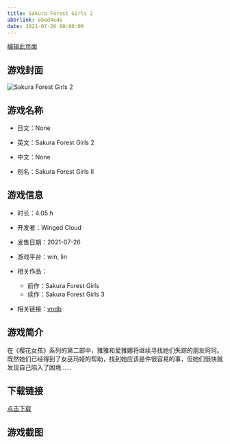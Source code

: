 ```yaml
---
title: Sakura Forest Girls 2
abbrlink: ebed4ede
date: 2021-07-26 00:00:00
---
```

[编辑此页面](https://github.com/ACG-3/ADV3-source/blob/main/source/_posts/Sakura%20Forest%20Girls%202.md)

## 游戏封面

![Sakura Forest Girls 2](https://pan.timero.xyz/d/onedrive/img_lib_001/Sakura%20Forest%20Girls%202_cover.avif)


## 游戏名称

- 日文：None
- 英文：Sakura Forest Girls 2
- 中文：None

- 别名：Sakura Forest Girls II


## 游戏信息

- 时长：4.05 h
- 开发者：Winged Cloud
- 发售日期：2021-07-26
- 游戏平台：win, lin
- 相关作品：
   - 前作：Sakura Forest Girls
   - 续作：Sakura Forest Girls 3

- 相关链接：[vndb](https://vndb.org/v31635)


## 游戏简介

在《樱花女孩》系列的第二部中，雅雅和爱雅娜将继续寻找她们失踪的朋友珂珂。既然她们已经得到了女巫玛娅的帮助，找到她应该是件很容易的事，但她们很快就发现自己陷入了困境......


## 下载链接

[点击下载](https://pan.timero.xyz/onedrive/adv_lib_001/Sakura%20Forest%20Girls%202)


## 游戏截图


